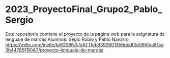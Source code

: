 # 2023_ProyectoFinal_Grupo2_Pablo_Sergio
Este repositorio contiene el proyecto de la pagina web para la asignatura de lenguaje de marcas
Alumnos: Segio Rubio y Pablo Navarro
https://trello.com/invite/b/62S9N0Jj/ATTIeb8392601356dcdf2e095fea81ea3b44785FB0A7/proyecto-lenguaje-de-marcas
